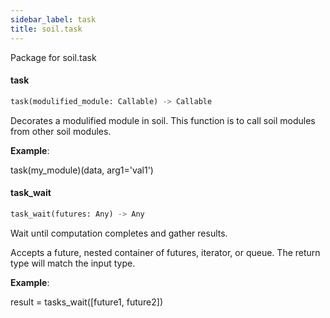 ```yaml
---
sidebar_label: task
title: soil.task
---
```


Package for soil.task

#### task

```python
task(modulified_module: Callable) -> Callable
```

Decorates a modulified module in soil. This function is to call
soil modules from other soil modules.

**Example**:

  task(my_module)(data, arg1=&#x27;val1&#x27;)

#### task\_wait

```python
task_wait(futures: Any) -> Any
```

Wait until computation completes and gather results.

Accepts a future, nested container of futures, iterator, or queue.
The return type will match the input type.

**Example**:

  result = tasks_wait([future1, future2])

